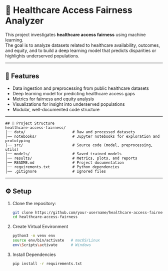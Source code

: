 # 🏥 Healthcare Access Fairness Analyzer

This project investigates **healthcare access fairness** using machine learning.  
The goal is to analyze datasets related to healthcare availability, outcomes, and equity, and to build a deep learning model that predicts disparities or highlights underserved populations.

---

## 🚀 Features
- Data ingestion and preprocessing from public healthcare datasets
- Deep learning model for predicting healthcare access gaps
- Metrics for fairness and equity analysis
- Visualizations for insight into underserved populations
- Modular, well-documented code structure

---
```
## 📂 Project Structure
healthcare-access-fairness/  
│── data/                     # Raw and processed datasets  
│── notebooks/                # Jupyter notebooks for exploration and prototyping   
│── src/                      # Source code (model, preprocessing, utils)  
│── models/                   # Saved trained models  
│── results/                  # Metrics, plots, and reports  
│── README.md                 # Project documentation  
│── requirements.txt          # Python dependencies  
│── .gitignore                # Ignored files  
```

---

## ⚙️ Setup

1. Clone the repository:
   ```bash
   git clone https://github.com/your-username/healthcare-access-fairness.git
   cd healthcare-access-fairness
2. Create Virtual Environment
    ```bash
    python3 -m venv env
    source env/bin/activate   # macOS/Linux
    env\Scripts\activate      # Windows
3. Install Dependencies
    ```bash
    pip install -r requirements.txt
